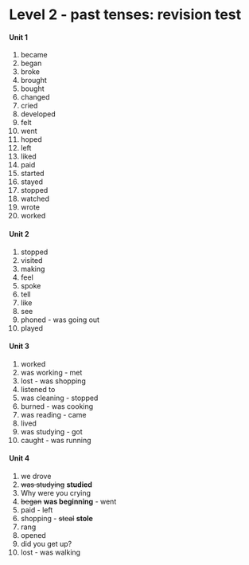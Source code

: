 # Level 2 - past tenses: revision test

#### Unit 1

1. became
2. began
3. broke
4. brought
5. bought
6. changed
7. cried
8. developed
9. felt
10. went
11. hoped
12. left
13. liked
14. paid
15. started
16. stayed
17. stopped
18. watched
19. wrote
20. worked

#### Unit 2

1. stopped
2. visited
3. making
4. feel
5. spoke
6. tell
7. like
8. see
9. phoned - was going out
10. played

#### Unit 3

1. worked
2. was working  - met
3. lost - was shopping
4. listened to
5. was cleaning  - stopped
6. burned - was cooking
7. was reading - came
8. lived
9. was studying  - got 
10. caught  - was running

#### Unit 4

1. we drove
2. ~~was studying~~ **studied**
3. Why were you crying 
4. ~~began~~ **was beginning** - went
5. paid - left
6. shopping - ~~steal~~ **stole**
7. rang 
8. opened
9. did you get up?
10. lost  - was walking 